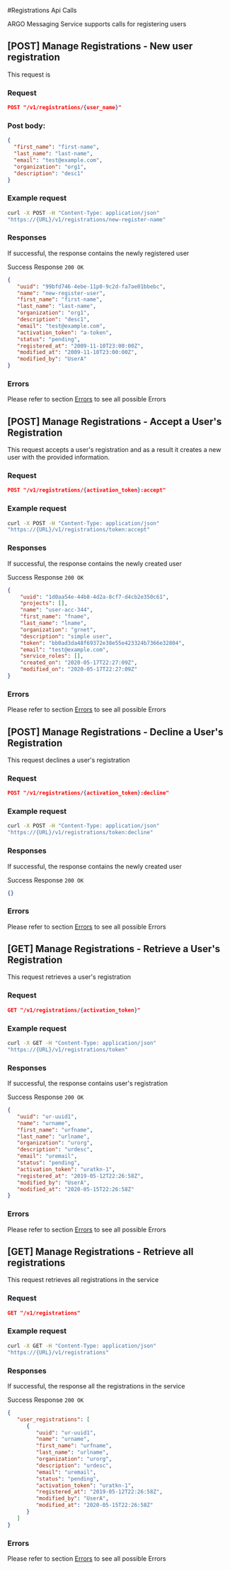 #Registrations Api Calls

ARGO Messaging Service supports calls for registering users

## [POST] Manage Registrations - New user registration
This request is

### Request
```json
POST "/v1/registrations/{user_name}"
```

### Post body:
```json
{
  "first_name": "first-name",
  "last_name": "last-name",
  "email": "test@example.com",
  "organization": "org1",
  "description": "desc1"
}
```



### Example request
```bash
curl -X POST -H "Content-Type: application/json"
"https://{URL}/v1/registrations/new-register-name"
```

### Responses  
If successful, the response contains the newly registered user

Success Response
`200 OK`

```json
{
   "uuid": "99bfd746-4ebe-11p0-9c2d-fa7ae01bbebc",
   "name": "new-register-user",
   "first_name": "first-name",
   "last_name": "last-name",
   "organization": "org1",
   "description": "desc1",
   "email": "test@example.com",
   "activation_token": "a-token",
   "status": "pending",
   "registered_at": "2009-11-10T23:00:00Z",
   "modified_at": "2009-11-10T23:00:00Z",
   "modified_by": "UserA"
}
```
### Errors
Please refer to section [Errors](api_errors.md) to see all possible Errors

## [POST] Manage Registrations - Accept a User's Registration
This request accepts a user's registration 
and as a result it creates a new user with the provided information.

### Request
```json
POST "/v1/registrations/{activation_token}:accept"
```

### Example request
```bash
curl -X POST -H "Content-Type: application/json"
"https://{URL}/v1/registrations/token:accept"
```

### Responses  
If successful, the response contains the newly created user

Success Response
`200 OK`

```json
{
    "uuid": "1d0aa54e-44b8-4d2a-8cf7-d4cb2e350c61",
    "projects": [],
    "name": "user-acc-344",
    "first_name": "fname",
    "last_name": "lname",
    "organization": "grnet",
    "description": "simple user",
    "token": "bb0ad3da48f69372e38e55e423324b7366e32804",
    "email": "test@example.com",
    "service_roles": [],
    "created_on": "2020-05-17T22:27:09Z",
    "modified_on": "2020-05-17T22:27:09Z"
}
```
### Errors
Please refer to section [Errors](api_errors.md) to see all possible Errors

## [POST] Manage Registrations - Decline a User's Registration
This request declines a user's registration

### Request
```json
POST "/v1/registrations/{activation_token}:decline"
```

### Example request
```bash
curl -X POST -H "Content-Type: application/json"
"https://{URL}/v1/registrations/token:decline"
```

### Responses  
If successful, the response contains the newly created user

Success Response
`200 OK`

```json
{}
```
### Errors
Please refer to section [Errors](api_errors.md) to see all possible Errors

## [GET] Manage Registrations - Retrieve a User's Registration
This request retrieves a user's registration 

### Request
```json
GET "/v1/registrations/{activation_token}"
```

### Example request
```bash
curl -X GET -H "Content-Type: application/json"
"https://{URL}/v1/registrations/token"
```

### Responses  
If successful, the response contains user's registration

Success Response
`200 OK`

```json
{
   "uuid": "ur-uuid1",
   "name": "urname",
   "first_name": "urfname",
   "last_name": "urlname",
   "organization": "urorg",
   "description": "urdesc",
   "email": "uremail",
   "status": "pending",
   "activation_token": "uratkn-1",
   "registered_at": "2019-05-12T22:26:58Z",
   "modified_by": "UserA",
   "modified_at": "2020-05-15T22:26:58Z"
}
```
### Errors
Please refer to section [Errors](api_errors.md) to see all possible Errors

## [GET] Manage Registrations - Retrieve all registrations
This request retrieves all registrations in the service

### Request
```json
GET "/v1/registrations"
```

### Example request
```bash
curl -X GET -H "Content-Type: application/json"
"https://{URL}/v1/registrations"
```

### Responses  
If successful, the response all the registrations in the service

Success Response
`200 OK`

```json
{
   "user_registrations": [
      {
         "uuid": "ur-uuid1",
         "name": "urname",
         "first_name": "urfname",
         "last_name": "urlname",
         "organization": "urorg",
         "description": "urdesc",
         "email": "uremail",
         "status": "pending",
         "activation_token": "uratkn-1",
         "registered_at": "2019-05-12T22:26:58Z",
         "modified_by": "UserA",
         "modified_at": "2020-05-15T22:26:58Z"
      }
   ]
}
```
### Errors
Please refer to section [Errors](api_errors.md) to see all possible Errors